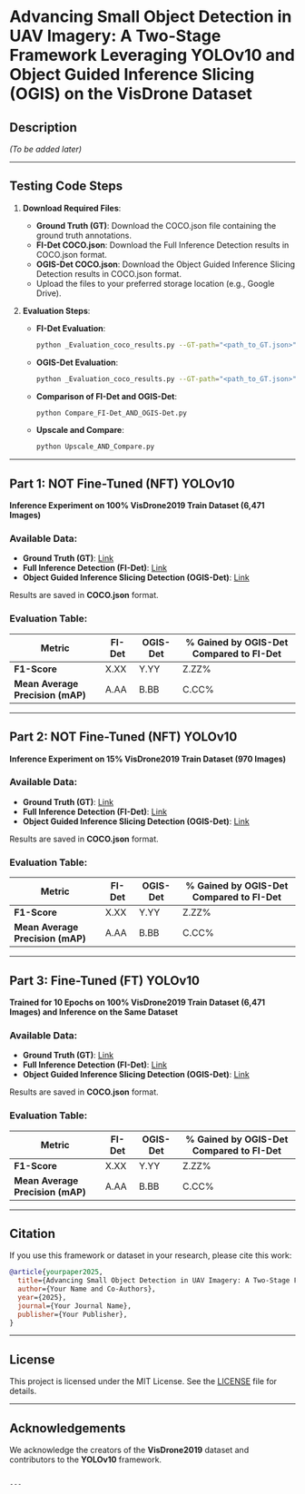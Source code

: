 
# Advancing Small Object Detection in UAV Imagery: A Two-Stage Framework Leveraging YOLOv10 and Object Guided Inference Slicing (OGIS) on the VisDrone Dataset

## Description
*(To be added later)*

---

## Testing Code Steps

1. **Download Required Files**:
   - **Ground Truth (GT)**: Download the COCO.json file containing the ground truth annotations.
   - **FI-Det COCO.json**: Download the Full Inference Detection results in COCO.json format.
   - **OGIS-Det COCO.json**: Download the Object Guided Inference Slicing Detection results in COCO.json format.
   - Upload the files to your preferred storage location (e.g., Google Drive).

2. **Evaluation Steps**:
   - **FI-Det Evaluation**:
     ```bash
     python _Evaluation_coco_results.py --GT-path="<path_to_GT.json>" --FI-Det_COCO.json-path="<path_to_FI-Det.json>"
     ```
   - **OGIS-Det Evaluation**:
     ```bash
     python _Evaluation_coco_results.py --GT-path="<path_to_GT.json>" --OGIS-Det_COCO.json-path="<path_to_OGIS-Det.json>"
     ```
   - **Comparison of FI-Det and OGIS-Det**:
     ```bash
     python Compare_FI-Det_AND_OGIS-Det.py
     ```
   - **Upscale and Compare**:
     ```bash
     python Upscale_AND_Compare.py
     ```

---

## Part 1: NOT Fine-Tuned (NFT) YOLOv10  
**Inference Experiment on 100% VisDrone2019 Train Dataset (6,471 Images)**

### Available Data:
- **Ground Truth (GT)**: [Link](#)
- **Full Inference Detection (FI-Det)**: [Link](#)
- **Object Guided Inference Slicing Detection (OGIS-Det)**: [Link](#)

Results are saved in **COCO.json** format.

### Evaluation Table:
| Metric              | FI-Det | OGIS-Det | % Gained by OGIS-Det Compared to FI-Det |
|---------------------|--------|----------|-----------------------------------------|
| **F1-Score**        | X.XX   | Y.YY     | Z.ZZ%                                   |
| **Mean Average Precision (mAP)** | A.AA   | B.BB     | C.CC%                                   |

---

## Part 2: NOT Fine-Tuned (NFT) YOLOv10  
**Inference Experiment on 15% VisDrone2019 Train Dataset (970 Images)**

### Available Data:
- **Ground Truth (GT)**: [Link](https://drive.google.com/file/d/1kFNr8s_Yg0Yb0xxXuF4awaIWCwpehGTZ/view?usp=drive_link)
- **Full Inference Detection (FI-Det)**: [Link](#)
- **Object Guided Inference Slicing Detection (OGIS-Det)**: [Link](#)

Results are saved in **COCO.json** format.

### Evaluation Table:
| Metric              | FI-Det | OGIS-Det | % Gained by OGIS-Det Compared to FI-Det |
|---------------------|--------|----------|-----------------------------------------|
| **F1-Score**        | X.XX   | Y.YY     | Z.ZZ%                                   |
| **Mean Average Precision (mAP)** | A.AA   | B.BB     | C.CC%                                   |

---

## Part 3: Fine-Tuned (FT) YOLOv10  
**Trained for 10 Epochs on 100% VisDrone2019 Train Dataset (6,471 Images) and Inference on the Same Dataset**

### Available Data:
- **Ground Truth (GT)**: [Link](#)
- **Full Inference Detection (FI-Det)**: [Link](#)
- **Object Guided Inference Slicing Detection (OGIS-Det)**: [Link](#)

Results are saved in **COCO.json** format.

### Evaluation Table:
| Metric              | FI-Det | OGIS-Det | % Gained by OGIS-Det Compared to FI-Det |
|---------------------|--------|----------|-----------------------------------------|
| **F1-Score**        | X.XX   | Y.YY     | Z.ZZ%                                   |
| **Mean Average Precision (mAP)** | A.AA   | B.BB     | C.CC%                                   |

---

## Citation
If you use this framework or dataset in your research, please cite this work:
```bibtex
@article{yourpaper2025,
  title={Advancing Small Object Detection in UAV Imagery: A Two-Stage Framework Leveraging YOLOv10 and Object Guided Inference Slicing (OGIS) on the VisDrone Dataset},
  author={Your Name and Co-Authors},
  year={2025},
  journal={Your Journal Name},
  publisher={Your Publisher},
}
```

---

## License
This project is licensed under the MIT License. See the [LICENSE](LICENSE) file for details.

---

## Acknowledgements
We acknowledge the creators of the **VisDrone2019** dataset and contributors to the **YOLOv10** framework.
```

---

